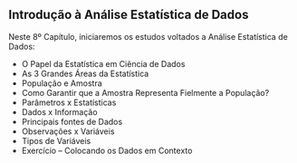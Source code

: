## Introdução à Análise Estatística de Dados

Neste 8º Capítulo, iniciaremos os estudos voltados a Análise Estatística de Dados:

<ul>
  <li>O  Papel da Estatística em Ciência de Dados</li>
  <li>As 3 Grandes Áreas da Estatística</li>
  <li>População e Amostra</li>
  <li>Como Garantir que a Amostra Representa Fielmente a População?</li>
  <li>Parâmetros x Estatísticas</li>
  <li>Dados x Informação</li>
  <li>Principais fontes de Dados</li>
  <li>Observações x Variáveis</li>
  <li>Tipos de Variáveis</li>
  <li>Exercício – Colocando os Dados em Contexto</li>
</ul>